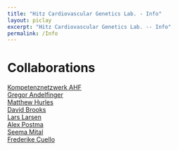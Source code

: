```yaml
---
title: "Hitz Cardiovascular Genetics Lab. - Info"
layout: piclay
excerpt: "Hitz Cardiovascular Genetics Lab. -- Info"
permalink: /Info
---
```


# Collaborations
<a href="https://www.kompetenznetz-ahf.de/">Kompetenznetzwerk AHF</a> <br />
<a href="https://www.andelfingerlab.com/">Gregor Andelfinger</a> <br />
<a href="https://www.sanger.ac.uk/people/directory/hurles-matthew">Matthew Hurles</a> <br />
<a href="https://www.nottingham.ac.uk/life-sciences/people/david.brook">David Brooks</a> <br />
<a href="https://icmm.ku.dk/english/research-groups/la-larsen-group/">Lars Larsen </a> <br />
<a href="https://www.medischebiologie.nl/postma-group/">Alex Postma</a> <br />
<a href="https://lab.research.sickkids.ca/mital/">Seema Mital </a> <br />
<a href="https://www.uke.de/english/physicians-and-scientists/wissenschaftlerprofilseite_friederike_cuello.html">Frederike Cuello</a> <br />

